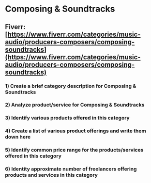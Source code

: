 # Composing & Soundtracks
## Fiverr: [https://www.fiverr.com/categories/music-audio/producers-composers/composing-soundtracks](https://www.fiverr.com/categories/music-audio/producers-composers/composing-soundtracks)
### 1) Create a brief category description for Composing & Soundtracks
### 2) Analyze product/service for Composing & Soundtracks
### 3) Identify various products offered in this category
### 4) Create a list of various product offerings and write them down here
### 5) Identify common price range for the products/services offered in this category
### 6) Identity approximate number of freelancers offering products and services in this category
